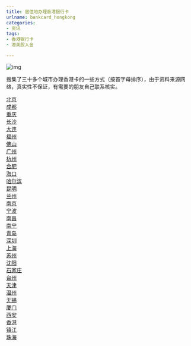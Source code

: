 ```yaml
---
title: 居住地办理香港银行卡
urlname: bankcard_hongkong
categories: 
- 资讯
tags:
- 香港银行卡
- 港美股入金

---
```


![img](http://www.vantagevisa.com.cn/Uploads/201910/5da6ec9de28ca.png)

搜集了三十多个城市办理香港卡的一些方式（按首字母排序），由于资料来源网络，真实性不保证，有需要的朋友自己联系核实。


<div class="ui-form-item ui-border-b"><a href="https://www.bluestonehk.com/m/help/info?aid=386">北京</a></div><div class="ui-form-item ui-border-b"><a href="https://www.bluestonehk.com/m/help/info?aid=387">成都</a></div><div class="ui-form-item ui-border-b"><a href="https://www.bluestonehk.com/m/help/info?aid=388">重庆</a></div><div class="ui-form-item ui-border-b"><a href="https://www.bluestonehk.com/m/help/info?aid=389">长沙</a></div><div class="ui-form-item ui-border-b"><a href="https://www.bluestonehk.com/m/help/info?aid=390">大连</a></div><div class="ui-form-item ui-border-b"><a href="https://www.bluestonehk.com/m/help/info?aid=391">福州</a></div><div class="ui-form-item ui-border-b"><a href="https://www.bluestonehk.com/m/help/info?aid=392">佛山</a></div><div class="ui-form-item ui-border-b"><a href="https://www.bluestonehk.com/m/help/info?aid=393">广州</a></div><div class="ui-form-item ui-border-b"><a href="https://www.bluestonehk.com/m/help/info?aid=394">杭州</a></div><div class="ui-form-item ui-border-b"><a href="https://www.bluestonehk.com/m/help/info?aid=395">合肥</a></div><div class="ui-form-item ui-border-b"><a href="https://www.bluestonehk.com/m/help/info?aid=396">海口</a></div><div class="ui-form-item ui-border-b"><a href="https://www.bluestonehk.com/m/help/info?aid=397">哈尔滨</a></div><div class="ui-form-item ui-border-b"><a href="https://www.bluestonehk.com/m/help/info?aid=398">昆明</a></div><div class="ui-form-item ui-border-b"><a href="https://www.bluestonehk.com/m/help/info?aid=399">兰州</a></div><div class="ui-form-item ui-border-b"><a href="https://www.bluestonehk.com/m/help/info?aid=400">南京</a></div><div class="ui-form-item ui-border-b"><a href="https://www.bluestonehk.com/m/help/info?aid=401">宁波</a></div><div class="ui-form-item ui-border-b"><a href="https://www.bluestonehk.com/m/help/info?aid=402">南昌</a></div><div class="ui-form-item ui-border-b"><a href="https://www.bluestonehk.com/m/help/info?aid=403">南宁</a></div><div class="ui-form-item ui-border-b"><a href="https://www.bluestonehk.com/m/help/info?aid=404">青岛</a></div><div class="ui-form-item ui-border-b"><a href="https://www.bluestonehk.com/m/help/info?aid=405">深圳</a></div><div class="ui-form-item ui-border-b"><a href="https://www.bluestonehk.com/m/help/info?aid=406">上海</a></div><div class="ui-form-item ui-border-b"><a href="https://www.bluestonehk.com/m/help/info?aid=407">苏州</a></div><div class="ui-form-item ui-border-b"><a href="https://www.bluestonehk.com/m/help/info?aid=408">沈阳</a></div><div class="ui-form-item ui-border-b"><a href="https://www.bluestonehk.com/m/help/info?aid=409">石家庄</a></div><div class="ui-form-item ui-border-b"><a href="https://www.bluestonehk.com/m/help/info?aid=410">台州</a></div><div class="ui-form-item ui-border-b"><a href="https://www.bluestonehk.com/m/help/info?aid=411">天津</a></div><div class="ui-form-item ui-border-b"><a href="https://www.bluestonehk.com/m/help/info?aid=412">温州</a></div><div class="ui-form-item ui-border-b"><a href="https://www.bluestonehk.com/m/help/info?aid=413">无锡</a></div><div class="ui-form-item ui-border-b"><a href="https://www.bluestonehk.com/m/help/info?aid=414">厦门</a></div><div class="ui-form-item ui-border-b"><a href="https://www.bluestonehk.com/m/help/info?aid=415">西安</a></div><div class="ui-form-item ui-border-b"><a href="https://www.bluestonehk.com/m/help/info?aid=416">香港</a></div><div class="ui-form-item ui-border-b"><a href="https://www.bluestonehk.com/m/help/info?aid=417">镇江</a></div><div class="ui-form-item ui-border-b"><a href="https://www.bluestonehk.com/m/help/info?aid=418">珠海</a></div></div>